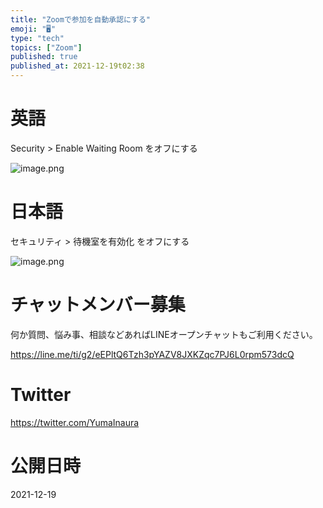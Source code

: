 ```yaml
---
title: "Zoomで参加を自動承認にする"
emoji: "🖥"
type: "tech"
topics: ["Zoom"]
published: true
published_at: 2021-12-19t02:38
---
```


# 英語

Security > Enable Waiting Room をオフにする

![image.png](https://qiita-image-store.s3.ap-northeast-1.amazonaws.com/0/89618/ce69b7cb-61bd-d05e-99ab-9729d5e46e1e.png)

# 日本語

セキュリティ >  待機室を有効化 をオフにする

![image.png](https://qiita-image-store.s3.ap-northeast-1.amazonaws.com/0/89618/36180cdc-1d7c-03b5-36fa-ceb5a7dd4bc5.png)











<!-- Update From Qiita API -->

# チャットメンバー募集


何か質問、悩み事、相談などあればLINEオープンチャットもご利用ください。

https://line.me/ti/g2/eEPltQ6Tzh3pYAZV8JXKZqc7PJ6L0rpm573dcQ





# Twitter


https://twitter.com/YumaInaura


<!-- Update From Qiita API -->



# 公開日時

2021-12-19
